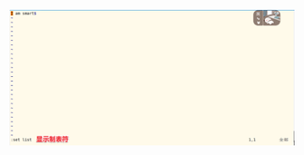 ![title](https://raw.githubusercontent.com/zzzhbr/notebook-image/master/notebook/2019/09/15/1568532456955-1568532456983.png)